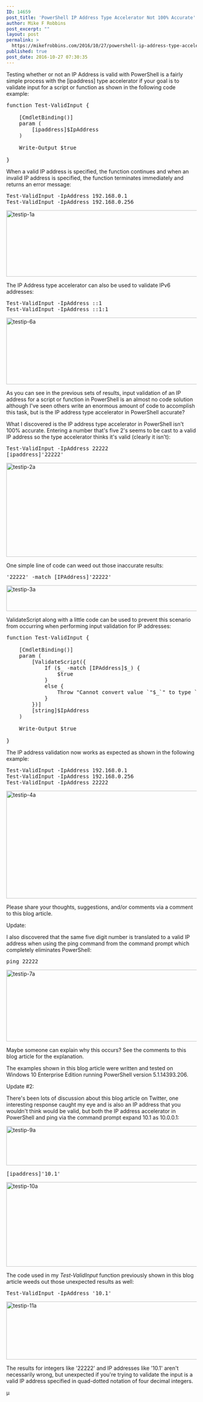 ```yaml
---
ID: 14659
post_title: 'PowerShell IP Address Type Accelerator Not 100% Accurate'
author: Mike F Robbins
post_excerpt: ""
layout: post
permalink: >
  https://mikefrobbins.com/2016/10/27/powershell-ip-address-type-accelerator-not-100-accurate/
published: true
post_date: 2016-10-27 07:30:35
---
```

Testing whether or not an IP Address is valid with PowerShell is a fairly simple process with the [ipaddress] type accelerator if your goal is to validate input for a script or function as shown in the following code example:
<pre class="lang:ps decode:true" title="Test-ValidInput">function Test-ValidInput {
    
    [CmdletBinding()]
    param (
        [ipaddress]$IpAddress
    )

    Write-Output $true

}
</pre>
When a valid IP address is specified, the function continues and when an invalid IP address is specified, the function terminates immediately and returns an error message:
<pre class="lang:ps decode:true">Test-ValidInput -IpAddress 192.168.0.1
Test-ValidInput -IpAddress 192.168.0.256</pre>
<a href="http://mikefrobbins.com/wp-content/uploads/2016/10/testip-1a.png"><img class="alignnone size-full wp-image-14661" src="http://mikefrobbins.com/wp-content/uploads/2016/10/testip-1a.png" alt="testip-1a" width="859" height="175" /></a>

The IP Address type accelerator can also be used to validate IPv6 addresses:
<pre class="lang:ps decode:true ">Test-ValidInput -IpAddress ::1
Test-ValidInput -IpAddress ::1:1</pre>
<a href="http://mikefrobbins.com/wp-content/uploads/2016/10/testip-6a.png"><img class="alignnone size-full wp-image-14669" src="http://mikefrobbins.com/wp-content/uploads/2016/10/testip-6a.png" alt="testip-6a" width="859" height="176" /></a>

As you can see in the previous sets of results, input validation of an IP address for a script or function in PowerShell is an almost no code solution although I've seen others write an enormous amount of code to accomplish this task, but is the IP address type accelerator in PowerShell accurate?

What I discovered is the IP address type accelerator in PowerShell isn't 100% accurate. Entering a number that's five 2's seems to be cast to a valid IP address so the type accelerator thinks it's valid (clearly it isn't):
<pre class="lang:ps decode:true">Test-ValidInput -IpAddress 22222
[ipaddress]'22222'</pre>
<a href="http://mikefrobbins.com/wp-content/uploads/2016/10/testip-2a.png"><img class="alignnone size-full wp-image-14662" src="http://mikefrobbins.com/wp-content/uploads/2016/10/testip-2a.png" alt="testip-2a" width="859" height="248" /></a>

One simple line of code can weed out those inaccurate results:
<pre class="lang:ps decode:true">'22222' -match [IPAddress]'22222'</pre>
<a href="http://mikefrobbins.com/wp-content/uploads/2016/10/testip-3a.png"><img class="alignnone size-full wp-image-14664" src="http://mikefrobbins.com/wp-content/uploads/2016/10/testip-3a.png" alt="testip-3a" width="859" height="68" /></a>

ValidateScript along with a little code can be used to prevent this scenario from occurring when performing input validation for IP addresses:
<pre class="lang:ps decode:true">function Test-ValidInput {
    
    [CmdletBinding()]
    param (
        [ValidateScript({
            If ($_ -match [IPAddress]$_) {
                $true
            }
            else {
                Throw "Cannot convert value `"$_`" to type `"System.Net.IPAddress`". Error: `"An invalid IP address was specified.`""
            }
        })]
        [string]$IpAddress
    )

    Write-Output $true

}</pre>
The IP address validation now works as expected as shown in the following example:
<pre class="lang:ps decode:true">Test-ValidInput -IpAddress 192.168.0.1
Test-ValidInput -IpAddress 192.168.0.256
Test-ValidInput -IpAddress 22222</pre>
<a href="http://mikefrobbins.com/wp-content/uploads/2016/10/testip-4a.png"><img class="alignnone size-full wp-image-14666" src="http://mikefrobbins.com/wp-content/uploads/2016/10/testip-4a.png" alt="testip-4a" width="859" height="284" /></a>

Please share your thoughts, suggestions, and/or comments via a comment to this blog article.

Update:

I also discovered that the same five digit number is translated to a valid IP address when using the ping command from the command prompt which completely eliminates PowerShell:
<pre class="lang:batch decode:true">ping 22222</pre>
<a href="http://mikefrobbins.com/wp-content/uploads/2016/10/testip-7a.png"><img class="alignnone size-full wp-image-14687" src="http://mikefrobbins.com/wp-content/uploads/2016/10/testip-7a.png" alt="testip-7a" width="859" height="189" /></a>

Maybe someone can explain why this occurs? See the comments to this blog article for the explanation.

The examples shown in this blog article were written and tested on Windows 10 Enterprise Edition running PowerShell version 5.1.14393.206.

Update #2:

There's been lots of discussion about this blog article on Twitter, one interesting response caught my eye and is also an IP address that you wouldn't think would be valid, but both the IP address accelerator in PowerShell and ping via the command prompt expand 10.1 as 10.0.0.1:

<a href="https://twitter.com/REOScotte/status/792866036026449921" target="_blank"><img class="alignnone wp-image-14691 size-full" src="http://mikefrobbins.com/wp-content/uploads/2016/10/testip-9a.png" alt="testip-9a" width="588" height="104" /></a>
<pre class="lang:ps decode:true ">[ipaddress]'10.1'</pre>
<a href="http://mikefrobbins.com/wp-content/uploads/2016/10/testip-10a.png"><img class="alignnone size-full wp-image-14692" src="http://mikefrobbins.com/wp-content/uploads/2016/10/testip-10a.png" alt="testip-10a" width="859" height="223" /></a>

The code used in my <em>Test-ValidInput</em> function previously shown in this blog article weeds out those unexpected results as well:
<pre class="lang:ps decode:true">Test-ValidInput -IpAddress '10.1'</pre>
<a href="http://mikefrobbins.com/wp-content/uploads/2016/10/testip-11a.png"><img class="alignnone size-full wp-image-14693" src="http://mikefrobbins.com/wp-content/uploads/2016/10/testip-11a.png" alt="testip-11a" width="859" height="153" /></a>

The results for integers like '22222' and IP addresses like '10.1' aren't necessarily wrong, but unexpected if you're trying to validate the input is a valid IP address specified in quad-dotted notation of four decimal integers.

µ
